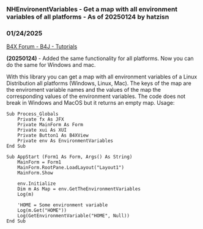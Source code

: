 ### NHEnvironentVariables - Get a map with all environment variables of all platforms - As of 20250124 by hatzisn
### 01/24/2025
[B4X Forum - B4J - Tutorials](https://www.b4x.com/android/forum/threads/158264/)

**(20250124)** - Added the same functionality for all platforms. Now you can do the same for Windows and mac.  
  
With this library you can get a map with all environment variables of a Linux Distribution all platforms (Windows, Linux, Mac). The keys of the map are the enviroment variable names and the values of the map the corresponding values of the environment variables. The code does not break in Windows and MacOS but it returns an empty map. Usage:  
  

```B4X
Sub Process_Globals  
    Private fx As JFX  
    Private MainForm As Form  
    Private xui As XUI  
    Private Button1 As B4XView  
    Private env As EnvironmentVariables  
End Sub  
  
Sub AppStart (Form1 As Form, Args() As String)  
    MainForm = Form1  
    MainForm.RootPane.LoadLayout("Layout1")  
    MainForm.Show  
   
    env.Initialize  
    Dim m As Map = env.GetTheEnvironmentVariables  
    Log(m)  
   
    'HOME = Some environment variable  
    Log(m.Get("HOME"))  
    Log(GetEnvironmentVariable("HOME", Null))  
End Sub
```